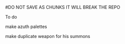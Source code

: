 

#DO NOT SAVE AS CHUNKS IT WILL BREAK THE REPO













To do


make azuth palettes

make duplicate weapon for his summons
